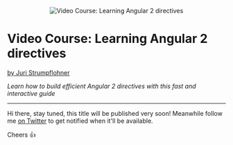 <p align="center">
  <img src="https://dz13w8afd47il.cloudfront.net/sites/default/files/imagecache/ppv4_main_book_cover/bookretailers/9781785884702.jpg" alt="Video Course: Learning Angular 2 directives" />
</p>

# Video Course: Learning Angular 2 directives

[by Juri Strumpflohner](https://twitter.com/juristr)

_Learn how to build efficient Angular 2 directives with this fast and interactive guide_

---

Hi there, stay tuned, this title will be published very soon! Meanwhile follow me [on Twitter](https://twitter.com/juristr) to get notified when it'll be available.

Cheers :+1:
